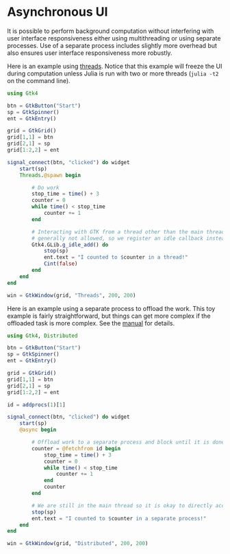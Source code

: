# Asynchronous UI

It is possible to perform background computation without interfering with user interface
responsiveness either using multithreading or using separate processes. Use of a separate
process includes slightly more overhead but also ensures user interface responsiveness more
robustly.

Here is an example using [threads](https://docs.julialang.org/en/v1/manual/multi-threading/).
Notice that this example will freeze the UI during computation unless Julia is run with two
or more threads (`julia -t2` on the command line).

```julia
using Gtk4

btn = GtkButton("Start")
sp = GtkSpinner()
ent = GtkEntry()

grid = GtkGrid()
grid[1,1] = btn
grid[2,1] = sp
grid[1:2,2] = ent

signal_connect(btn, "clicked") do widget
    start(sp)
    Threads.@spawn begin

        # Do work
        stop_time = time() + 3
        counter = 0
        while time() < stop_time
            counter += 1
        end

        # Interacting with GTK from a thread other than the main thread is
        # generally not allowed, so we register an idle callback instead.
        Gtk4.GLib.g_idle_add() do
            stop(sp)
            ent.text = "I counted to $counter in a thread!"
            Cint(false)
        end
    end
end

win = GtkWindow(grid, "Threads", 200, 200)
```


Here is an example using a separate process to offload the work. This toy example is
fairly straightforward, but things can get more complex if the offloaded task is more
complex. See the [manual](https://docs.julialang.org/en/v1/manual/distributed-computing/) 
for details.

```julia
using Gtk4, Distributed

btn = GtkButton("Start")
sp = GtkSpinner()
ent = GtkEntry()

grid = GtkGrid()
grid[1,1] = btn
grid[2,1] = sp
grid[1:2,2] = ent

id = addprocs(1)[1]

signal_connect(btn, "clicked") do widget
    start(sp)
    @async begin

        # Offload work to a separate process and block until it is done.
        counter = @fetchfrom id begin
            stop_time = time() + 3
            counter = 0
            while time() < stop_time
                counter += 1
            end
            counter
        end

        # We are still in the main thread so it is okay to directly access widgets
        stop(sp)
        ent.text = "I counted to $counter in a separate process!"
    end
end

win = GtkWindow(grid, "Distributed", 200, 200)
```

